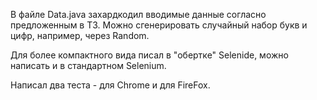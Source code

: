 В файле Data.java захардкодил вводимые данные согласно предложенным в ТЗ. 
Можно сгенерировать случайный набор букв и цифр, например, через Random.

Для более компактного вида писал в "обертке" Selenide, можно написать и в стандартном  Selenium.

Написал два теста - для Chrome и для FireFox. 
